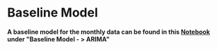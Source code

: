 # Baseline Model

**A baseline model for the monthly data can be found in this [Notebook](https://github.com/LudwigMeder/Time-Series-Prediction-of-the-NAO/blob/main/3_Model/NAO_with_EEMD_and_various_models.ipynb) under "Baseline Model - > ARIMA"**

